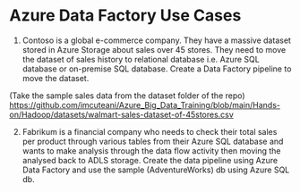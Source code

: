 # Azure Data Factory Use Cases 

1. Contoso is a global e-commerce company. They have a massive dataset stored in Azure Storage about sales over 45 stores. They need to move the dataset of sales history to relational database i.e. Azure SQL database or on-premise SQL database. Create a Data Factory pipeline to move the dataset. 

(Take the sample sales data from the dataset folder of the repo)
https://github.com/imcuteani/Azure_Big_Data_Training/blob/main/Hands-on/Hadoop/datasets/walmart-sales-dataset-of-45stores.csv

2. Fabrikum is a financial company who needs to check their total sales per product through various tables from their Azure SQL database and wants to make analysis through the data flow activity then moving the analysed back to ADLS storage. Create the data pipeline using Azure Data Factory and use the sample (AdventureWorks) db using Azure SQL db. 